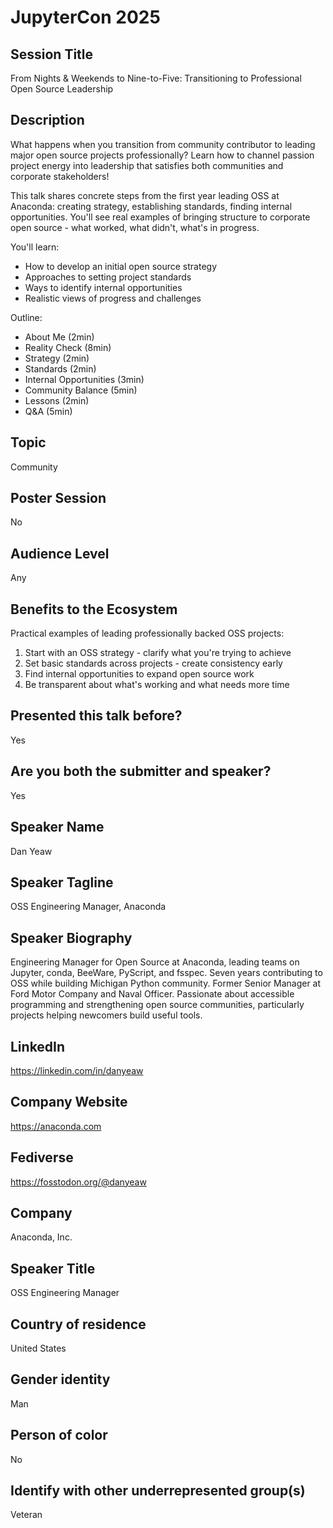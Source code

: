 # JupyterCon 2025

## Session Title
From Nights & Weekends to Nine-to-Five: Transitioning to Professional Open
Source Leadership

## Description

What happens when you transition from community contributor to leading major
open source projects professionally? Learn how to channel passion project energy
into leadership that satisfies both communities and corporate stakeholders!

This talk shares concrete steps from the first year leading OSS at Anaconda:
creating strategy, establishing standards, finding internal opportunities.
You'll see real examples of bringing structure to corporate open source - what
worked, what didn't, what's in progress.

You'll learn:
- How to develop an initial open source strategy
- Approaches to setting project standards
- Ways to identify internal opportunities
- Realistic views of progress and challenges

Outline:
- About Me (2min)
- Reality Check (8min)
- Strategy (2min)
- Standards (2min)
- Internal Opportunities (3min)
- Community Balance (5min)
- Lessons (2min)
- Q&A (5min)

## Topic
Community

## Poster Session
No

## Audience Level
Any

## Benefits to the Ecosystem
Practical examples of leading professionally backed OSS projects:

1. Start with an OSS strategy - clarify what you're trying to achieve
2. Set basic standards across projects - create consistency early
3. Find internal opportunities to expand open source work
4. Be transparent about what's working and what needs more time

## Presented this talk before?
Yes

## Are you both the submitter and speaker?
Yes

## Speaker Name
Dan Yeaw

## Speaker Tagline
OSS Engineering Manager, Anaconda

## Speaker Biography

Engineering Manager for Open Source at Anaconda, leading teams on Jupyter,
conda, BeeWare, PyScript, and fsspec. Seven years contributing to OSS while
building Michigan Python community. Former Senior Manager at Ford Motor Company
and Naval Officer. Passionate about accessible programming and strengthening
open source communities, particularly projects helping newcomers build useful
tools.

## LinkedIn
https://linkedin.com/in/danyeaw

## Company Website
https://anaconda.com

## Fediverse
https://fosstodon.org/@danyeaw

## Company
Anaconda, Inc.

## Speaker Title
OSS Engineering Manager

## Country of residence
United States

## Gender identity
Man

## Person of color
No

## Identify with other underrepresented group(s)
Veteran
